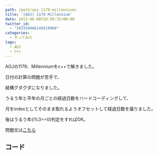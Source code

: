 ```yaml
---
path: /post/aoj-1179-millennium/
title: '[AOJ] 1179 Millennium'
date: 2013-06-08T20:50:32+00:00
twitter_id:
  - "343334466145619968"
categories:
  - やってみた
tags:
  - AOJ
  - C++
---
```

AOJの1179、Millenniumをc++で解きました。

日付の計算の問題が苦手で、
  
結構グダグダになりました。

うるう年と平年の月ごとの経過日数をハードコーディングして、
  
月をindexとしてそのまま取れるようオフセットして経過日数を撮りました。

後はうるう年(i%3==0)判定をすればOK。

問題文は[こちら](http://judge.u-aizu.ac.jp/onlinejudge/description.jsp?id=1179&lang=jp)

<!--more-->

コード
----------------------------------------


<div style="font-size:0px;height:0px;line-height:0px;margin:0;padding:0;clear:both">
</div>